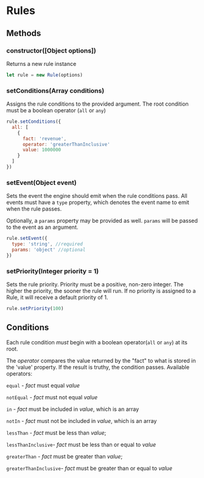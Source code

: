 # Rules

## Methods

### constructor([Object options])

Returns a new rule instance

```js
let rule = new Rule(options)
```

### setConditions(Array conditions)

Assigns the rule conditions to the provided argument.  The root condition must be a boolean operator (```all``` or ```any```)

```js
rule.setConditions({
  all: [
    {
      fact: 'revenue',
      operator: 'greaterThanInclusive'
      value: 1000000
    }
  ]
})
```

### setEvent(Object event)

Sets the event the engine should emit when the rule conditions pass.  All events must have a ```type``` property, which denotes the event name to emit when the rule passes.

Optionally, a ```params``` property may be provided as well.  ```params``` will be passed to the event as an argument.

```js
rule.setEvent({
  type: 'string', //required
  params: 'object' //optional
})
```

### setPriority(Integer priority = 1)

Sets the rule priority.  Priority must be a positive, non-zero integer.  The higher the priority, the sooner the rule will run.  If no priority is assigned to a Rule, it will receive a default priority of 1.

```js
rule.setPriority(100)
```

## Conditions

Each rule condition *must* begin with a boolean operator(```all``` or ```any```) at its root.

The _operator_ compares the value returned by the "fact" to what is stored in the 'value' property.  If the result is truthy, the condition passes. Available operators:

  ```equal``` - _fact_ must equal _value_

  ```notEqual```  - _fact_ must not equal _value_

  ```in```  - _fact_ must be included in _value_, which is an array

  ```notIn```  - _fact_ must not be included in _value_, which is an array

  ```lessThan``` - _fact_ must be less than _value_;

  ```lessThanInclusive```- _fact_ must be less than or equal to _value_

  ```greaterThan``` - _fact_ must be greater than _value_;

  ```greaterThanInclusive```- _fact_ must be greater than or equal to _value_
